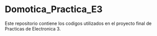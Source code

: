 # Domotica_Practica_E3
Este repositorio contiene los codigos utilizados en el proyecto final de Practicas de Electronica 3.
